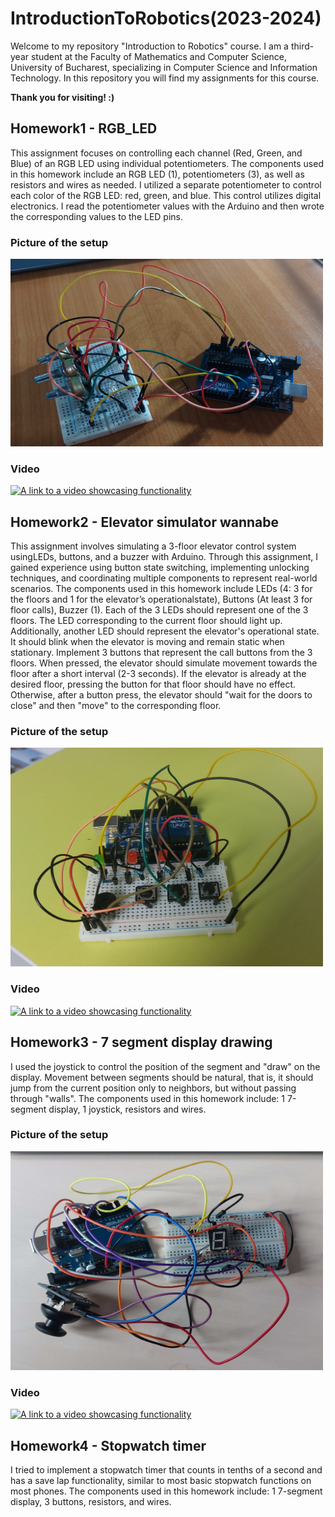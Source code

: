 # IntroductionToRobotics(2023-2024)

Welcome to my repository "Introduction to Robotics" course. I am a third-year student at the Faculty of Mathematics and Computer Science, University of Bucharest, specializing in Computer Science and Information Technology. In this repository you will find my assignments for this course.

**Thank you for visiting! :)**

## Homework1 - RGB_LED
This assignment focuses on controlling each channel (Red, Green, and Blue) of an RGB LED using individual potentiometers. The components used in this homework include an RGB LED (1), potentiometers (3), as well as resistors and wires as needed. I utilized a separate potentiometer to control each color of the RGB LED: red, green, and blue. This control utilizes digital electronics. I read the potentiometer values with the Arduino and then wrote the corresponding values to the LED pins.

### Picture of the setup
<img src="https://github.com/CristianaOD/IntroductionToRobotics/blob/main/Homeworks/WhatsApp%20Image%202023-10-21%20at%2021.38.51.jpeg?raw=true" alt="A photo of my setup" width="500" height="300">

### Video
[![A link to a video showcasing functionality ](https://youtu.be/S05PshwinNo)](https://consent.youtube.com/m?continue=https%3A%2F%2Fwww.youtube.com%2Fwatch%3Fv%3DS05PshwinNo%26ab_channel%3DDiana-CristianaOjoc%26cbrd%3D1&gl=RO&m=0&pc=yt&cm=4&hl=en&src=1)

## Homework2 - Elevator simulator wannabe
This  assignment  involves  simulating  a  3-floor  elevator  control  system  usingLEDs, buttons, and a buzzer with Arduino. Through this assignment, I gained experience using button state switching, implementing unlocking techniques, and coordinating multiple components to represent real-world scenarios. The components used in this homework include LEDs  (4:  3  for  the  floors  and  1  for  the  elevator’s  operationalstate), Buttons (At least 3 for floor calls), Buzzer (1). 
Each of the 3 LEDs should represent one of the 3 floors. The LED corresponding to the current floor should light up. Additionally, another LED should represent the elevator's operational state. It should blink when the elevator is moving and remain static when stationary. 
Implement 3 buttons that represent the call buttons from the 3 floors. When pressed, the elevator should simulate movement towards the floor after a short interval (2-3 seconds).
If the elevator is already at the desired floor, pressing the button for that floor should have no effect. Otherwise, after a button press, the elevator should "wait for the doors to close" and then "move" to the corresponding floor.

### Picture of the setup
<img src="https://github.com/CristianaOD/IntroductionToRobotics/blob/main/Homeworks/Elevator%20simulator%20wannabe.jpeg?raw=true" alt="A photo of my setup" width="500" height="350">

### Video
[![A link to a video showcasing functionality ](https://youtu.be/JMy4mJVvdsM?t=5)](https://www.youtube.com/watch?v=JMy4mJVvdsM&ab_channel=Diana-CristianaOjoc)

## Homework3 - 7 segment display drawing
I used the joystick to control the position of the segment and "draw" on the display. Movement between segments should be natural, that is, it should jump from the current position only to neighbors, but without passing through "walls". The components used in this homework include:  1  7-segment  display,  1  joystick,  resistors  and  wires. 

### Picture of the setup
<img src="https://github.com/CristianaOD/IntroductionToRobotics/blob/main/Homeworks/7segment%20display.jpg?raw=true" alt="A photo of my setup" width="500" height="350">

### Video
[![A link to a video showcasing functionality ](https://youtu.be/adp_y_hMdd4)](https://www.youtube.com/watch?v=adp_y_hMdd4&ab_channel=Diana-CristianaOjoc)

## Homework4 - Stopwatch timer
I tried to implement a stopwatch timer that counts in tenths of a second and has a save lap functionality, similar to most basic stopwatch functions on most phones. The components used in this homework include: 1 7-segment display, 3 buttons, resistors, and wires.


